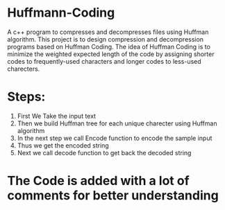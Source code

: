 # Huffmann-Coding


A c++ program to compresses and decompresses files using Huffman algorithm.
This project is to design compression and decompression programs based on Huffman Coding.
The idea of Huffman Coding is to minimize the weighted expected length of the code by 
assigning shorter codes to frequently-used characters and longer codes to less-used charecters.



# Steps:

1.  First We Take the input text
2.  Then we build Huffman tree for each unique charecter using Huffman algorithm
3.  In the next step we call Encode function to encode the sample input
4.  Thus we get the encoded string
5.  Next we call decode function to get back the decoded string


# The Code is added with a lot of comments for better understanding

